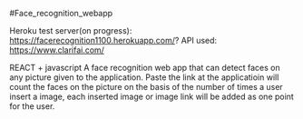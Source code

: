 #Face_recognition_webapp

Heroku test server(on progress): https://facerecognition1100.herokuapp.com/?
API used: https://www.clarifai.com/

REACT + javascript
A face recognition web app that can detect faces on any picture given to the application. Paste the link at the applicatioin will count the faces on the picture on the basis of the number of times a user insert a image, each inserted image or image link will be added as one point for the user.
